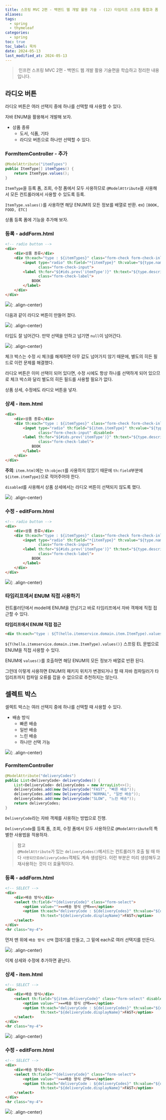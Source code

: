 ```yaml
---
title: 스프링 MVC 2편 - 백엔드 웹 개발 활용 기술 - (12) 타임리프 스프링 통합과 폼 - 라디오 버튼, 셀렉트 박스
aliases: 
tags:
  - spring
  - thymeleaf
categories:
  - spring
toc: true
toc_label: 목차
date: 2024-05-13
last_modified_at: 2024-05-13
---
```


>  인프런 스프링 MVC 2편 - 백엔드 웹 개발 활용 기술편을 학습하고 정리한 내용 입니다.

## 라디오 버튼

라디오 버튼은 여러 선택지 중에 하나를 선택할 때 사용할 수 있다. 

자바 ENUM을 활용해서 개발해 보자.

- 상품 종류
	- 도서, 식품, 기타
	- 라디오 버튼으로 하나만 선택할 수 있다.

### FormItemController - 추가
```java
@ModelAttribute("itemTypes")  
public ItemType[] itemTypes() {  
    return ItemType.values();  
}
```

`ItemType`을 등록 폼, 조회, 수정 폼에서 모두 사용하므로 `@ModelAttribute`을 사용해서 모든 컨트롤러에서 사용할 수 있도록 등록. 

`ItemType.values()`를 사용하면 해당 ENUM의 모든 정보를 배열로 반환. ex) `[BOOK, FOOD, ETC]`

상품 등록 폼에 기능을 추가해 보자.

### 등록 - addForm.html 
```html
<!-- radio button -->  
<div>  
    <div>상품 종류</div>  
    <div th:each="type : ${itemTypes}" class="form-check form-check-inline">  
        <input type="radio" th:field="*{itemType}" th:value="${type.name()}"  
               class="form-check-input">  
        <label th:for="${#ids.prev('itemType')}" th:text="${type.description}"  
               class="form-check-label">  
            BOOK  
        </label>  
    </div>  
</div>
```

![](https://i.imgur.com/9LUxhcZ.png){: .align-center}

다음과 같이 라디오 버튼이 만들어 졌다.

![](https://i.imgur.com/mEivWPk.png){: .align-center}

타입도 잘 넘어간다. 만약 선택을 안하고 넘기면 `null`이 넘어간다.

![](https://i.imgur.com/w5olH3i.png){: .align-center}

체크 박스는 수정 시 체크를 해제하면 아무 값도 넘어가지 않기 때문에, 별도의 히든 필드로 이런 문제를 해결했다.

라디오 버튼은 이미 선택이 되어 있다면, 수정 시에도 항상 하나를 선택하게 되어 있으므로 체크 박스와 달리 별도의 히든 필드를 사용할 필요가 없다.

상품 상세, 수정에도 라디오 버튼을 넣자.


### 상세 - item.html
```html
<div>  
    <div>상품 종류</div>  
    <div th:each="type : ${itemTypes}" class="form-check form-check-inline">  
        <input type="radio" th:field="${item.itemType}" th:value="${type.name()}"  
               class="form-check-input" disabled>  
        <label th:for="${#ids.prev('itemType')}" th:text="${type.description}"  
               class="form-check-label">  
            BOOK  
        </label>  
    </div>  
</div>
```

**주의**: `item.html`에는 `th:object`를 사용하지 않았기 때문에 `th:field`부분에 `${item.itemType}`으로 적어주어야 한다. 

`disabled`를 사용해서 상품 상세에서는 라디오 버튼이 선택되지 않도록 했다.

![](https://i.imgur.com/Q9JHmky.png){: .align-center}


### 수정 - editForm.html
```html
<!-- radio button -->  
<div>  
    <div>상품 종류</div>  
    <div th:each="type : ${itemTypes}" class="form-check form-check-inline">  
        <input type="radio" th:field="*{itemType}" th:value="${type.name()}"  
               class="form-check-input">  
        <label th:for="${#ids.prev('itemType')}" th:text="${type.description}"  
               class="form-check-label">  
            BOOK  
        </label>  
    </div>  
</div>
```

![](https://i.imgur.com/dHTWEtT.png){: .align-center}


### 타임리프에서 ENUM 직접 사용하기

컨트롤러단에서 model에 ENUM을 안넘기고 바로 타임리프에서 자바 객체에 직접 접근할 수 있다.

**타임리프에서 ENUM 직접 접근** 
```html
<div th:each="type : ${T(hello.itemservice.domain.item.ItemType).values()}">
```

`${T(hello.itemservice.domain.item.ItemType).values()}` 스프링 EL 문법으로 ENUM을 직접 사용할 수 있다.

ENUM에 `values()`를 호출하면 해당 ENUM의 모든 정보가 배열로 반환 된다.


그런데 이렇게 사용하면 ENUM의 패키지 위치가 변경되거나 할 때 자바 컴파일러가 타임리프까지 컴파일 오류를 잡을 수 없으므로 추천하지는 않는다.


## 셀렉트 박스

셀렉트 박스는 여러 선택지 중에 하나를 선택할 때 사용할 수 있다. 

- 배송 방식
	- 빠른 배송
	- 일반 배송
	- 느린 배송
	- 하나만 선택 가능


![](https://i.imgur.com/CCNVc5h.png){: .align-center}


### FormItemController
```java
@ModelAttribute("deliveryCodes")  
public List<DeliveryCode> deliveryCodes() {  
    List<DeliveryCode> deliveryCodes = new ArrayList<>();  
    deliveryCodes.add(new DeliveryCode("FAST", "빠른 배송"));  
    deliveryCodes.add(new DeliveryCode("NORMAL", "일반 배송"));  
    deliveryCodes.add(new DeliveryCode("SLOW", "느린 배송"));  
    return deliveryCodes;  
}
```

`DeliveryCode`라는 자바 객체를 사용하는 방법으로 진행.

`DeliveryCode`를 등록 폼, 조회, 수정 폼에서 모두 사용하므로 `@ModelAttribute`의 특별한 사용법을 적용하자.

> 참고<br>`@ModelAttribute`가 있는 `deliveryCodes()`메서드는 컨트롤러가 호출 될 때 마다 `사용되므로deliveryCodes`객체도 계속 생성된다. 이런 부분은 미리 생성해두고 재사용하는 것이 더 효율적이다.

### 등록 - addForm.html 
```html
<!-- SELECT -->  
<div>  
    <div>배송 방식</div>  
    <select th:field="*{deliveryCode}" class="form-select">  
        <option value="">==배송 방식 선택==</option>  
        <option th:each="deliveryCode : ${deliveryCodes}" th:value="${deliveryCode.code}"  
                th:text="${deliveryCode.displayName}">FAST</option>  
    </select>  
</div>  
<hr class="my-4">
```

먼저 맨 위에 `배송 방식 선택` 껍데기를 만들고, 그 밑에 each로 여러 선택지를 만든다.

![](https://i.imgur.com/sOY6vra.png){: .align-center}


이제 상세와 수정에 추가하면 끝난다.

### 상세 - item.html
```html
<!-- SELECT -->  
<div>  
    <div>배송 방식</div>  
    <select th:field="${item.deliveryCode}" class="form-select" disabled>  
        <option value="">==배송 방식 선택==</option>  
        <option th:each="deliveryCode : ${deliveryCodes}" th:value="${deliveryCode.code}"  
                th:text="${deliveryCode.displayName}">FAST</option>  
    </select>  
</div>  
<hr class="my-4">
```

![](https://i.imgur.com/vWhcsjR.png){: .align-center}



### 수정 - editForm.html
```html
<!-- SELECT -->  
<div>  
    <div>배송 방식</div>  
    <select th:field="*{deliveryCode}" class="form-select">  
        <option value="">==배송 방식 선택==</option>  
        <option th:each="deliveryCode : ${deliveryCodes}" th:value="${deliveryCode.code}"  
                th:text="${deliveryCode.displayName}">FAST</option>  
    </select>  
</div>  
<hr class="my-4">
```

![](https://i.imgur.com/Q1en8bx.png){: .align-center}
